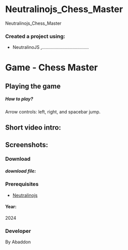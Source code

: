 # Neutralinojs_Chess_Master
Neutralinojs_Chess_Master

### Created a project using:
+ NeutralinoJS ,.....................................

# Game - Chess Master


## Playing the game
##### How to play? </br>
Arrow controls: left, right, and spacebar jump.

## Short video intro:


## Screenshots:


### Download
##### download file:



### Prerequisites
- [Neutralinojs](https://neutralino.js.org)
#### Year:
2024

### Developer
By Abaddon

<br>

